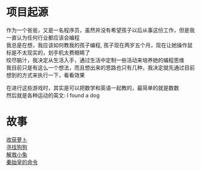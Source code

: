 # 项目起源
作为一个爸爸，又是一名程序员，虽然并没有希望孩子以后从事这份工作，但是我一直认为任何行业都应该会编程  
我总是在想，我应该如何教我的孩子编程, 孩子现在两岁五个月，现在让她操作鼠标是不太现实的，划手机太费眼睛了  
绞尽脑汁，我决定从生活入手，通过生活中定制一些活动来培养她的编程思维  
我目前只是有这么一个想法，而且想出来的思路也只有几种，我决定就先通过目前想到的方式来执行一下，看看效果  

在进行这些游戏时，其实是可以把数学和英语一起教的，最简单的就是数数  
然后就是各种运动的英文: I found a dog  

# 故事

[收获萝卜](https://github.com/bxxfighting/life-code/blob/master/%E6%94%B6%E8%8E%B7%E8%90%9D%E5%8D%9C.md)  
[寻找狗狗](https://github.com/bxxfighting/life-code/blob/master/%E5%AF%BB%E6%89%BE%E7%8B%97%E7%8B%97.md)  
[解救小兔](https://github.com/bxxfighting/life-code/blob/master/%E6%8B%AF%E6%95%91%E5%B0%8F%E5%85%94.md)  
[秦始皇的命令](https://github.com/bxxfighting/life-code/blob/master/%E7%A7%A6%E5%A7%8B%E7%9A%87%E7%9A%84%E5%91%BD%E4%BB%A4.md)  
